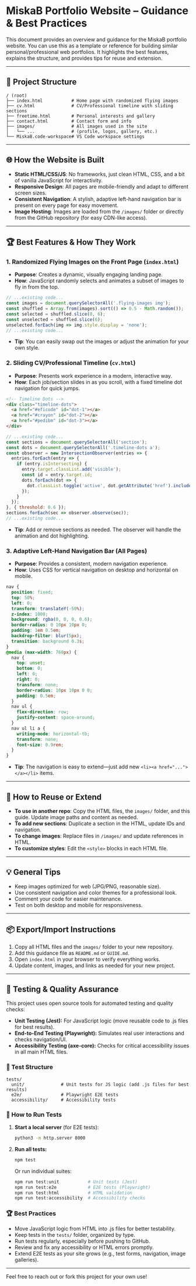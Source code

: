 # MiskaB Portfolio Website – Guidance & Best Practices

This document provides an overview and guidance for the MiskaB portfolio website. You can use this as a template or reference for building similar personal/professional web portfolios. It highlights the best features, explains the structure, and provides tips for reuse and extension.

---

## 📁 Project Structure

```
/ (root)
├── index.html           # Home page with randomized flying images
├── cv.html              # CV/Professional timeline with sliding sections
├── freetime.html        # Personal interests and gallery
├── contact.html         # Contact form and info
├── images/              # All images used in the site
│   └── ...              # (profile, logos, gallery, etc.)
└── MiskaB.code-workspace# VS Code workspace settings
```

---

## 🌐 How the Website is Built

- **Static HTML/CSS/JS**: No frameworks, just clean HTML, CSS, and a bit of vanilla JavaScript for interactivity.
- **Responsive Design**: All pages are mobile-friendly and adapt to different screen sizes.
- **Consistent Navigation**: A stylish, adaptive left-hand navigation bar is present on every page for easy movement.
- **Image Hosting**: Images are loaded from the `/images/` folder or directly from the GitHub repository (for easy CDN-like access).

---

## 🏆 Best Features & How They Work

### 1. Randomized Flying Images on the Front Page (`index.html`)

- **Purpose**: Creates a dynamic, visually engaging landing page.
- **How**: JavaScript randomly selects and animates a subset of images to fly in from the top.

```js
// ...existing code...
const images = document.querySelectorAll('.flying-images img');
const shuffled = Array.from(images).sort(() => 0.5 - Math.random());
const selected = shuffled.slice(0, 6);
const unselected = shuffled.slice(6);
unselected.forEach(img => img.style.display = 'none');
// ...existing code...
```

- **Tip**: You can easily swap out the images or adjust the animation for your own style.

### 2. Sliding CV/Professional Timeline (`cv.html`)

- **Purpose**: Presents work experience in a modern, interactive way.
- **How**: Each job/section slides in as you scroll, with a fixed timeline dot navigation for quick jumps.

```html
<!-- Timeline Dots -->
<div class="timeline-dots">
  <a href="#eficode" id="dot-1"></a>
  <a href="#crayon" id="dot-2"></a>
  <a href="#pedibm" id="dot-3"></a>
</div>
```

```js
// ...existing code...
const sections = document.querySelectorAll('section');
const dots = document.querySelectorAll('.timeline-dots a');
const observer = new IntersectionObserver(entries => {
  entries.forEach(entry => {
    if (entry.isIntersecting) {
      entry.target.classList.add('visible');
      const id = entry.target.id;
      dots.forEach(dot => {
        dot.classList.toggle('active', dot.getAttribute('href').includes(id));
      });
    }
  });
}, { threshold: 0.6 });
sections.forEach(sec => observer.observe(sec));
// ...existing code...
```

- **Tip**: Add or remove sections as needed. The observer will handle the animation and dot highlighting.

### 3. Adaptive Left-Hand Navigation Bar (All Pages)

- **Purpose**: Provides a consistent, modern navigation experience.
- **How**: Uses CSS for vertical navigation on desktop and horizontal on mobile.

```css
nav {
  position: fixed;
  top: 50%;
  left: 0;
  transform: translateY(-50%);
  z-index: 1000;
  background: rgba(0, 0, 0, 0.6);
  border-radius: 0 10px 10px 0;
  padding: 1em 0.5em;
  backdrop-filter: blur(5px);
  transition: background 0.3s;
}
@media (max-width: 768px) {
  nav {
    top: unset;
    bottom: 0;
    left: 0;
    right: 0;
    transform: none;
    border-radius: 10px 10px 0 0;
    padding: 0.5em;
  }
  nav ul {
    flex-direction: row;
    justify-content: space-around;
  }
  nav ul li a {
    writing-mode: horizontal-tb;
    transform: none;
    font-size: 0.9rem;
  }
}
```

- **Tip**: The navigation is easy to extend—just add new `<li><a href="..."></a></li>` items.

---

## 📝 How to Reuse or Extend

- **To use in another repo**: Copy the HTML files, the `images/` folder, and this guide. Update image paths and content as needed.
- **To add new sections**: Duplicate a section in the HTML, update IDs and navigation.
- **To change images**: Replace files in `/images/` and update references in HTML.
- **To customize styles**: Edit the `<style>` blocks in each HTML file.

---

## 💡 General Tips

- Keep images optimized for web (JPG/PNG, reasonable size).
- Use consistent navigation and color themes for a professional look.
- Comment your code for easier maintenance.
- Test on both desktop and mobile for responsiveness.

---

## 📦 Export/Import Instructions

1. Copy all HTML files and the `images/` folder to your new repository.
2. Add this guidance file as `README.md` or `GUIDE.md`.
3. Open `index.html` in your browser to verify everything works.
4. Update content, images, and links as needed for your new project.

---

## 🧪 Testing & Quality Assurance

This project uses open source tools for automated testing and quality checks:

- **Unit Testing (Jest):** For JavaScript logic (move reusable code to .js files for best results).
- **End-to-End Testing (Playwright):** Simulates real user interactions and checks navigation/UI.
- **Accessibility Testing (axe-core):** Checks for critical accessibility issues in all main HTML files.

### 📂 Test Structure

```
tests/
  unit/              # Unit tests for JS logic (add .js files for best results)
  e2e/               # Playwright E2E tests
  accessibility/     # Accessibility tests
```

### 🚀 How to Run Tests

1. **Start a local server** (for E2E tests):
   ```sh
   python3 -m http.server 8000
   ```
2. **Run all tests:**
   ```sh
   npm test
   ```
   Or run individual suites:
   ```sh
   npm run test:unit           # Unit tests (Jest)
   npm run test:e2e            # E2E tests (Playwright)
   npm run test:html           # HTML validation
   npm run test:accessibility  # Accessibility checks
   ```

### 🏆 Best Practices
- Move JavaScript logic from HTML into .js files for better testability.
- Keep tests in the `tests/` folder, organized by type.
- Run tests regularly, especially before pushing to GitHub.
- Review and fix any accessibility or HTML errors promptly.
- Extend E2E tests as your site grows (e.g., test forms, navigation, image galleries).

---

Feel free to reach out or fork this project for your own use!